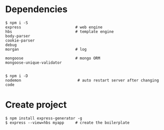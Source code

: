 # Dependencies
    $ npm i -S
    express                        # web engine
    hbs                            # template engine         
    body-parser     
    cookie-parser
    debug
    morgan                         # log
    
    mongoose                       # mongo ORM
    mongoose-unique-validator 
    

    $ npm i -D
    nodemon                         # auto restart server after changing code

# Create project 
    $ npm install express-generator -g
    $ express --view=hbs myapp     # create the boilerplate